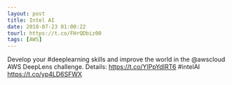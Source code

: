 ```yaml
---
layout: post
title: Intel AI
date: 2018-07-23 01:00:22
tourl: https://t.co/FHrQDbiz00
tags: [AWS]
---
```

Develop your #deeplearning skills and improve the world in the @awscloud AWS DeepLens challenge. Details: https://t.co/YIPpYdIRT6 #intelAI https://t.co/yp4LD6SFWX